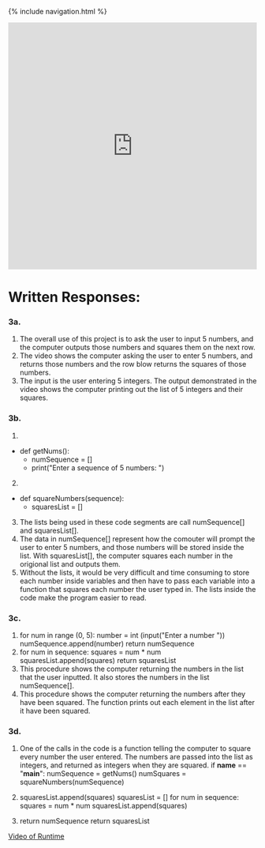 {% include navigation.html %}

<iframe frameborder="0" width="100%" height="500px" src="https://replit.com/@NatalieBeckwith/Create-Task?embed=true"></iframe>

# Written Responses:

### 3a.
1. The overall use of this project is to ask the user to input 5 numbers, and the computer outputs those numbers and squares them on the next row.
2. The video shows the computer asking the user to enter 5 numbers, and returns those numbers and the row blow returns the squares of those numbers.
3. The input is the user entering 5 integers. The output demonstrated in the video shows the computer printing out the list of 5 integers and their squares.

### 3b.
1. 
* def getNums():
    * numSequence = []
    * print("Enter a sequence of 5 numbers: ")
2.
* def squareNumbers(sequence):
  * squaresList = []
3. The lists being used in these code segments are call numSequence[] and squaresList[].
4. The data in numSequence[] represent how the comouter will prompt the user to enter 5 numbers, and those numbers will be stored inside the list. With squaresList[], the computer squares each number in the origional list and outputs them.
5. Without the lists, it would be very difficult and time consuming to store each number inside variables and then have to pass each variable into a function that squares each number the user typed in. The lists inside the code make the program easier to read.

### 3c.
1. for num in range (0, 5): number = int (input("Enter a number ")) numSequence.append(number) return numSequence
2. for num in sequence: squares = num * num squaresList.append(squares) return squaresList
3. This procedure shows the computer returning the numbers in the list that the user inputted. It also stores the numbers in the list numSequence[].
4. This procedure shows the computer returning the numbers after they have been squared. The function prints out each element in the list after it have been squared.

### 3d.
1. One of the calls in the code is a function telling the computer to square every number the user entered. The numbers are passed into the list as integers, and returned as integers when they are squared. if __name__ == "__main__": numSequence = getNums() numSquares = squareNumbers(numSequence)

2. squaresList.append(squares) squaresList = [] for num in sequence: squares = num * num squaresList.append(squares)

3. return numSequence return squaresList

[Video of Runtime](https://www.awesomescreenshot.com/video/8313811?key=4ab9f1d893abc307f7a73ec22eac6e53 "Create Task Video")
